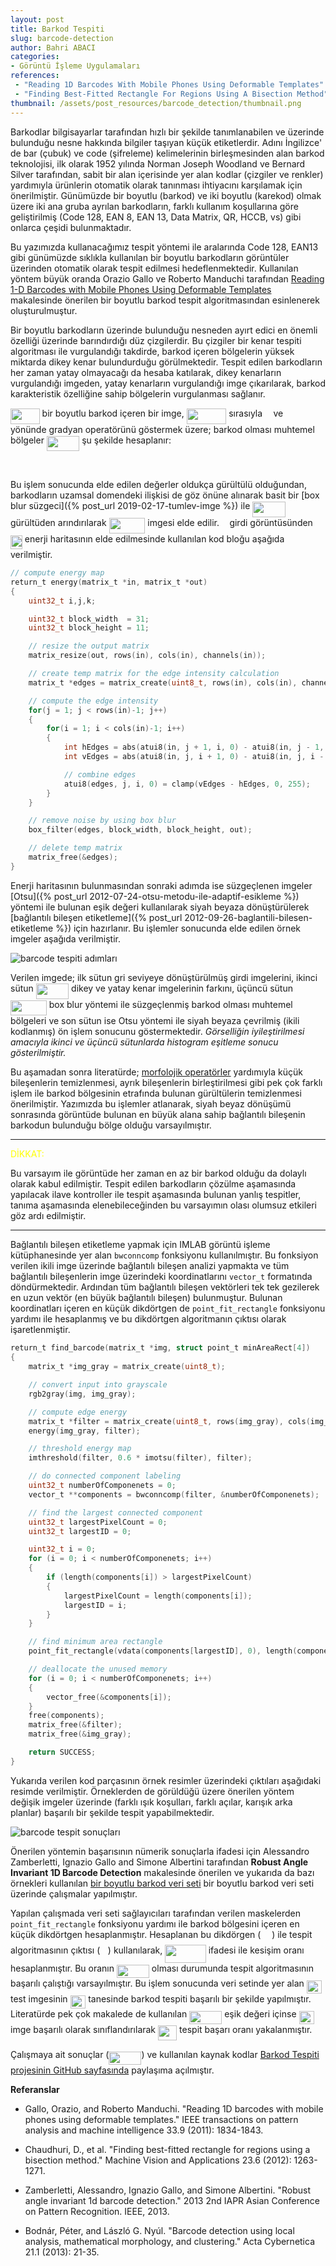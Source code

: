 ```yaml
---
layout: post
title: Barkod Tespiti
slug: barcode-detection
author: Bahri ABACI
categories:
- Görüntü İşleme Uygulamaları
references: 
 - "Reading 1D Barcodes With Mobile Phones Using Deformable Templates"
 - "Finding Best-Fitted Rectangle For Regions Using A Bisection Method"
thumbnail: /assets/post_resources/barcode_detection/thumbnail.png
---
```


Barkodlar bilgisayarlar tarafından hızlı bir şekilde tanımlanabilen ve üzerinde bulunduğu nesne hakkında bilgiler taşıyan küçük etiketlerdir. Adını İngilizce' de bar (çubuk) ve code (şifreleme) kelimelerinin birleşmesinden alan barkod teknolojisi, ilk olarak 1952 yılında Norman Joseph Woodland ve Bernard Silver tarafından, sabit bir alan içerisinde yer alan kodlar (çizgiler ve renkler) yardımıyla ürünlerin otomatik olarak tanınması ihtiyacını karşılamak için önerilmiştir. Günümüzde bir boyutlu (barkod) ve iki boyutlu (karekod) olmak üzere iki ana gruba ayrılan barkodların, farklı kullanım koşullarına göre geliştirilmiş (Code 128, EAN 8, EAN 13, Data Matrix, QR, HCCB, vs) gibi onlarca çeşidi bulunmaktadır.

<!--more-->

Bu yazımızda kullanacağımız tespit yöntemi ile aralarında Code 128, EAN13 gibi günümüzde sıklıkla kullanılan bir boyutlu barkodların görüntüler üzerinden otomatik olarak tespit edilmesi hedeflenmektedir. Kullanılan yöntem büyük oranda Orazio Gallo ve Roberto Manduchi tarafından [Reading 1-D Barcodes with Mobile Phones Using Deformable Templates](https://www.ncbi.nlm.nih.gov/pmc/articles/PMC3190667/) makalesinde önerilen bir boyutlu barkod tespit algoritmasından esinlenerek oluşturulmuştur.

Bir boyutlu barkodların üzerinde bulunduğu nesneden ayırt edici en önemli özelliği üzerinde barındırdığı düz çizgilerdir. Bu çizgiler bir kenar tespiti algoritması ile vurgulandığı takdirde, barkod içeren bölgelerin yüksek miktarda dikey kenar bulundurduğu görülmektedir. Tespit edilen barkodların her zaman yatay olmayacağı da hesaba katılarak, dikey kenarların vurgulandığı imgeden, yatay kenarların vurgulandığı imge çıkarılarak, barkod karakteristik özelliğine sahip bölgelerin vurgulanması sağlanır.

<img src="assets/post_resources/math//f2777ca1da2df7338157e0e1609cfe0b.svg?invert_in_darkmode" align=middle width=46.65147629999999pt height=24.65753399999998pt/> bir boyutlu barkod içeren bir imge, <img src="assets/post_resources/math//00136d11430741d4b46598cbaa5d3378.svg?invert_in_darkmode" align=middle width=63.666429749999985pt height=24.65753399999998pt/> sırasıyla <img src="assets/post_resources/math//332cc365a4987aacce0ead01b8bdcc0b.svg?invert_in_darkmode" align=middle width=9.39498779999999pt height=14.15524440000002pt/> ve <img src="assets/post_resources/math//deceeaf6940a8c7a5a02373728002b0f.svg?invert_in_darkmode" align=middle width=8.649225749999989pt height=14.15524440000002pt/> yönünde gradyan operatörünü göstermek üzere; barkod olması muhtemel bölgeler <img src="assets/post_resources/math//b8e9bde91f78498b5a9eaed1e32121dc.svg?invert_in_darkmode" align=middle width=52.420377899999984pt height=24.65753399999998pt/> şu şekilde hesaplanır: <p align="center"><img src="assets/post_resources/math//74c985f8028f8ff867a5495400d1d459.svg?invert_in_darkmode" align=middle width=362.3577936pt height=17.031940199999998pt/></p> Bu işlem sonucunda elde edilen değerler oldukça gürültülü olduğundan, barkodların uzamsal domendeki ilişkisi de göz önüne alınarak basit bir [box blur süzgeci]({% post_url 2019-02-17-tumlev-imge %}) ile <img src="assets/post_resources/math//b8e9bde91f78498b5a9eaed1e32121dc.svg?invert_in_darkmode" align=middle width=52.420377899999984pt height=24.65753399999998pt/> gürültüden arındırılarak <img src="assets/post_resources/math//32d8578e7cc7e96f74949d297e73f93c.svg?invert_in_darkmode" align=middle width=57.848325149999994pt height=24.65753399999998pt/> imgesi elde edilir. <img src="assets/post_resources/math//21fd4e8eecd6bdf1a4d3d6bd1fb8d733.svg?invert_in_darkmode" align=middle width=8.515988249999989pt height=22.465723500000017pt/> girdi görüntüsünden <img src="assets/post_resources/math//1c9e376ea30248e3613f8a1bf633c784.svg?invert_in_darkmode" align=middle width=18.89090114999999pt height=22.465723500000017pt/> enerji haritasının elde edilmesinde kullanılan kod bloğu aşağıda verilmiştir.

```c
// compute energy map
return_t energy(matrix_t *in, matrix_t *out)
{
    uint32_t i,j,k;

    uint32_t block_width  = 31;
    uint32_t block_height = 11;

    // resize the output matrix
    matrix_resize(out, rows(in), cols(in), channels(in));

    // create temp matrix for the edge intensity calculation
    matrix_t *edges = matrix_create(uint8_t, rows(in), cols(in), channels(in));

    // compute the edge intensity
    for(j = 1; j < rows(in)-1; j++)
    {
        for(i = 1; i < cols(in)-1; i++)
        {
            int hEdges = abs(atui8(in, j + 1, i, 0) - atui8(in, j - 1, i, 0));
            int vEdges = abs(atui8(in, j, i + 1, 0) - atui8(in, j, i - 1, 0));

            // combine edges
            atui8(edges, j, i, 0) = clamp(vEdges - hEdges, 0, 255);
        }
    }

    // remove noise by using box blur
    box_filter(edges, block_width, block_height, out);

    // delete temp matrix
    matrix_free(&edges);
}
```
Enerji haritasının bulunmasından sonraki adımda ise süzgeçlenen imgeler [Otsu]({% post_url 2012-07-24-otsu-metodu-ile-adaptif-esikleme %}) yöntemi ile bulunan eşik değeri kullanılarak siyah beyaza dönüştürülerek [bağlantılı bileşen etiketleme]({% post_url 2012-09-26-baglantili-bilesen-etiketleme %}) için hazırlanır. Bu işlemler sonucunda elde edilen örnek imgeler aşağıda verilmiştir.

![barcode tespiti adımları][steps]

Verilen imgede; ilk sütun gri seviyeye dönüştürülmüş girdi imgelerini, ikinci sütun <img src="assets/post_resources/math//b8e9bde91f78498b5a9eaed1e32121dc.svg?invert_in_darkmode" align=middle width=52.420377899999984pt height=24.65753399999998pt/> dikey ve yatay kenar imgelerinin farkını, üçüncü sütun <img src="assets/post_resources/math//32d8578e7cc7e96f74949d297e73f93c.svg?invert_in_darkmode" align=middle width=57.848325149999994pt height=24.65753399999998pt/> box blur yöntemi ile süzgeçlenmiş barkod olması muhtemel bölgeleri ve son sütun ise Otsu yöntemi ile siyah beyaza çevrilmiş (ikili kodlanmış) ön işlem sonucunu göstermektedir. *Görselliğin iyileştirilmesi amacıyla ikinci ve üçüncü sütunlarda histogram eşitleme sonucu gösterilmiştir.*

Bu aşamadan sonra literatürde; [morfolojik operatörler](http://www.cescript.com/2012/08/morfolojik-goruntu-isleme.html) yardımıyla küçük bileşenlerin temizlenmesi, ayrık bileşenlerin birleştirilmesi gibi pek çok farklı işlem ile barkod bölgesinin etrafında bulunan gürültülerin temizlenmesi önerilmiştir. Yazımızda bu işlemler atlanarak, siyah beyaz dönüşümü sonrasında görüntüde bulunan en büyük alana sahip bağlantılı bileşenin barkodun bulunduğu bölge olduğu varsayılmıştır. 

<hr align="center" color="yellow" size="2" width="100%" /><span style="color: yellow;">DİKKAT: </span> 

Bu varsayım ile görüntüde her zaman en az bir barkod olduğu da dolaylı olarak kabul edilmiştir. Tespit edilen barkodların çözülme aşamasında yapılacak ilave kontroller ile tespit aşamasında bulunan yanlış tespitler, tanıma aşamasında elenebileceğinden bu varsayımın olası olumsuz etkileri göz ardı edilmiştir.

<hr align="center" color="yellow" size="2" width="100%" />

Bağlantılı bileşen etiketleme yapmak için IMLAB görüntü işleme kütüphanesinde yer alan `bwconncomp` fonksiyonu kullanılmıştır. Bu fonksiyon verilen ikili imge üzerinde bağlantılı bileşen analizi yapmakta ve tüm bağlantılı bileşenlerin imge üzerindeki koordinatlarını `vector_t` formatında döndürmektedir. Ardından tüm bağlantılı bileşen vektörleri tek tek gezilerek en uzun vektör (en büyük bağlantılı bileşen) bulunmuştur. Bulunan koordinatları içeren en küçük dikdörtgen de `point_fit_rectangle` fonksiyonu yardımı ile hesaplanmış ve bu dikdörtgen algoritmanın çıktısı olarak işaretlenmiştir.

```c
return_t find_barcode(matrix_t *img, struct point_t minAreaRect[4])
{
    matrix_t *img_gray = matrix_create(uint8_t);

    // convert input into grayscale
    rgb2gray(img, img_gray);

    // compute edge energy
    matrix_t *filter = matrix_create(uint8_t, rows(img_gray), cols(img_gray), 1);
    energy(img_gray, filter);

    // threshold energy map
    imthreshold(filter, 0.6 * imotsu(filter), filter);

    // do connected component labeling
    uint32_t numberOfComponenets = 0;
    vector_t **components = bwconncomp(filter, &numberOfComponenets);

    // find the largest connected component
    uint32_t largestPixelCount = 0;
    uint32_t largestID = 0;

    uint32_t i = 0;
    for (i = 0; i < numberOfComponenets; i++)
    {
        if (length(components[i]) > largestPixelCount)
        {
            largestPixelCount = length(components[i]);
            largestID = i;
        }
    }

    // find minimum area rectangle
    point_fit_rectangle(vdata(components[largestID], 0), length(components[largestID]), minAreaRect);

    // deallocate the unused memory
    for (i = 0; i < numberOfComponenets; i++)
    {
        vector_free(&components[i]);
    }
    free(components);
    matrix_free(&filter);
    matrix_free(&img_gray);

    return SUCCESS;
}
```

Yukarıda verilen kod parçasının örnek resimler üzerindeki çıktıları aşağıdaki resimde verilmiştir. Örneklerden de görüldüğü üzere önerilen yöntem değişik imgeler üzerinde (farklı ışık koşulları, farklı açılar, karışık arka planlar) başarılı bir şekilde tespit yapabilmektedir.

![barcode tespit sonuçları][results]

Önerilen yöntemin başarısının nümerik sonuçlarla ifadesi için Alessandro Zamberletti, Ignazio Gallo and Simone Albertini tarafından **Robust Angle Invariant 1D Barcode Detection** makalesinde önerilen ve yukarıda da bazı örnekleri kullanılan [bir boyutlu barkod veri seti](http://artelab.dista.uninsubria.it/downloads/datasets/barcode/hough_barcode_1d/hough_barcode_1d.html) bir boyutlu barkod veri seti üzerinde çalışmalar yapılmıştır.

Yapılan çalışmada veri  seti sağlayıcıları tarafından verilen maskelerden `point_fit_rectangle` fonksiyonu yardımı ile barkod bölgesini içeren en küçük dikdörtgen hesaplanmıştır. Hesaplanan bu dikdörgen (<img src="assets/post_resources/math//fb97d38bcc19230b0acd442e17db879c.svg?invert_in_darkmode" align=middle width=17.73973739999999pt height=22.465723500000017pt/>) ile tespit algoritmasının çıktısı (<img src="assets/post_resources/math//1e438235ef9ec72fc51ac5025516017c.svg?invert_in_darkmode" align=middle width=12.60847334999999pt height=22.465723500000017pt/>) kullanılarak, <img src="assets/post_resources/math//0e5c9c9b8940c934dc39e7184cd4b530.svg?invert_in_darkmode" align=middle width=65.52680474999998pt height=28.670654099999997pt/> ifadesi ile kesişim oranı hesaplanmıştır. Bu oranın <img src="assets/post_resources/math//3cd54b91885b1ae4b60daf45975db57d.svg?invert_in_darkmode" align=middle width=51.969107849999986pt height=21.18721440000001pt/> olması durumunda tespit algoritmasının başarılı çalıştığı varsayılmıştır. Bu işlem sonucunda veri setinde yer alan <img src="assets/post_resources/math//a0a281a58c85511aa52fc3089abf726a.svg?invert_in_darkmode" align=middle width=24.657628049999992pt height=21.18721440000001pt/> test imgesinin <img src="assets/post_resources/math//a4be4428cbdeff771d994a2b6432eeb3.svg?invert_in_darkmode" align=middle width=24.657628049999992pt height=21.18721440000001pt/> tanesinde barkod tespiti başarılı bir şekilde yapılmıştır. Literatürde pek çok makalede de kullanılan <img src="assets/post_resources/math//065e2bfb3b91ae11815e0a39e7168240.svg?invert_in_darkmode" align=middle width=51.969107849999986pt height=21.18721440000001pt/> eşik değeri içinse <img src="assets/post_resources/math//3b041f171f6b7041434c6e58b63dfbdc.svg?invert_in_darkmode" align=middle width=24.657628049999992pt height=21.18721440000001pt/> imge başarılı olarak sınıflandırılarak <img src="assets/post_resources/math//e641a08b1021f23f037bf5efa9a69b53.svg?invert_in_darkmode" align=middle width=30.137091599999987pt height=24.65753399999998pt/> tespit başarı oranı yakalanmıştır.

Çalışmaya ait sonuçlar (<img src="assets/post_resources/math//3cd54b91885b1ae4b60daf45975db57d.svg?invert_in_darkmode" align=middle width=51.969107849999986pt height=21.18721440000001pt/>) ve kullanılan kaynak kodlar [Barkod Tespiti projesinin GitHub sayfasında](https://github.com/cescript/cescript_blog_barcode_detection) paylaşıma açılmıştır.

**Referanslar**
* Gallo, Orazio, and Roberto Manduchi. "Reading 1D barcodes with mobile phones using deformable templates." IEEE transactions on pattern analysis and machine intelligence 33.9 (2011): 1834-1843.

* Chaudhuri, D., et al. "Finding best-fitted rectangle for regions using a bisection method." Machine Vision and Applications 23.6 (2012): 1263-1271.

* Zamberletti, Alessandro, Ignazio Gallo, and Simone Albertini. "Robust angle invariant 1d barcode detection." 2013 2nd IAPR Asian Conference on Pattern Recognition. IEEE, 2013.

* Bodnár, Péter, and László G. Nyúl. "Barcode detection using local analysis, mathematical morphology, and clustering." Acta Cybernetica 21.1 (2013): 21-35.

[RESOURCES]: # (List of the resources used by the blog post)
[steps]: /assets/post_resources/barcode_detection/barcode_preprocess_steps.png
[results]: /assets/post_resources/barcode_detection/barcode_detection_results.png